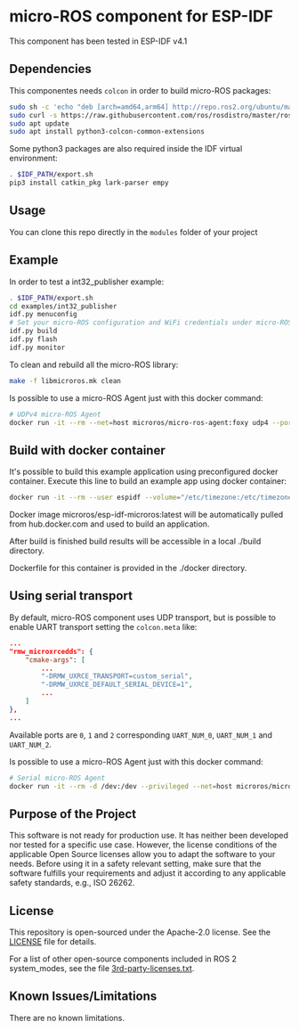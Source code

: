 # micro-ROS component for ESP-IDF

This component has been tested in ESP-IDF v4.1

## Dependencies

This componentes needs `colcon` in order to build micro-ROS packages:

<!-- apt install lsb-release git -->
```bash
sudo sh -c 'echo "deb [arch=amd64,arm64] http://repo.ros2.org/ubuntu/main `lsb_release -cs` main" > /etc/apt/sources.list.d/ros2-latest.list'
sudo curl -s https://raw.githubusercontent.com/ros/rosdistro/master/ros.asc | sudo apt-key add -
sudo apt update
sudo apt install python3-colcon-common-extensions
```

Some python3 packages are also required inside the IDF virtual environment:

```bash
. $IDF_PATH/export.sh
pip3 install catkin_pkg lark-parser empy
```

## Usage

You can clone this repo directly in the `modules` folder of your project

## Example

In order to test a int32_publisher example:

```bash
. $IDF_PATH/export.sh
cd examples/int32_publisher
idf.py menuconfig
# Set your micro-ROS configuration and WiFi credentials under micro-ROS Settings
idf.py build 
idf.py flash 
idf.py monitor 
```

To clean and rebuild all the micro-ROS library:

```bash
make -f libmicroros.mk clean
```

Is possible to use a micro-ROS Agent just with this docker command:

```bash
# UDPv4 micro-ROS Agent
docker run -it --rm --net=host microros/micro-ros-agent:foxy udp4 --port 8888 -v6
```

## Build with docker container

It's possible to build this example application using preconfigured docker container. Execute this line to build an example app using docker container:

```bash
docker run -it --rm --user espidf --volume="/etc/timezone:/etc/timezone:ro" -v  $(pwd):$(pwd) --workdir $(pwd) microros/esp-idf-microros:latest /bin/bash  -c "idf.py build"
```

Docker image microros/esp-idf-microros:latest will be automatically pulled from hub.docker.com
and used to build an application.

After build is finished build results will be accessible in a local ./build directory. 

Dockerfile for this container is provided in the ./docker directory.

## Using serial transport

By default, micro-ROS component uses UDP transport, but is possible to enable UART transport setting the `colcon.meta` like:

```json
...
"rmw_microxrcedds": {
    "cmake-args": [
        ...
        "-DRMW_UXRCE_TRANSPORT=custom_serial",
        "-DRMW_UXRCE_DEFAULT_SERIAL_DEVICE=1",
        ...
    ]
},
...
```

Available ports are `0`, `1` and `2` corresponding `UART_NUM_0`, `UART_NUM_1` and `UART_NUM_2`.

Is possible to use a micro-ROS Agent just with this docker command:

```bash
# Serial micro-ROS Agent
docker run -it --rm -d /dev:/dev --privileged --net=host microros/micro-ros-agent:foxy serial --dev [YOUR BOARD PORT] -v6
```

## Purpose of the Project

This software is not ready for production use. It has neither been developed nor
tested for a specific use case. However, the license conditions of the
applicable Open Source licenses allow you to adapt the software to your needs.
Before using it in a safety relevant setting, make sure that the software
fulfills your requirements and adjust it according to any applicable safety
standards, e.g., ISO 26262.

## License

This repository is open-sourced under the Apache-2.0 license. See the [LICENSE](LICENSE) file for details.

For a list of other open-source components included in ROS 2 system_modes,
see the file [3rd-party-licenses.txt](3rd-party-licenses.txt).

## Known Issues/Limitations

There are no known limitations.
